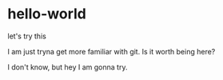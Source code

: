 # hello-world
let's try this

I am just tryna get more familiar with git. Is it worth being here?

I don't know, but hey I am gonna try.
